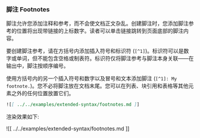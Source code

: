### 脚注 Footnotes

脚注允许您添加注释和参考，而不会使文档正文杂乱。创建脚注时，您添加脚注参考的位置将出现带链接的上标数字。读者可以单击链接跳转到页面底部的脚注内容。

要创建脚注参考，请在方括号内添加插入符号和标识符 (`[^1]`)。标识符可以是数字或单词，但不能包含空格或制表符。标识符仅将脚注参考与脚注本身关联——在输出中，脚注按顺序编号。

使用方括号内的另一个插入符号和数字以及冒号和文本添加脚注 (`[^1]: My footnote.`)。您不必将脚注放在文档末尾。您可以在列表、块引用和表格等其他元素之外的任何位置放置它们。

```markdown
![[ ../../examples/extended-syntax/footnotes.md ]]
```

渲染效果如下:

![[ ../../examples/extended-syntax/footnotes.md ]]